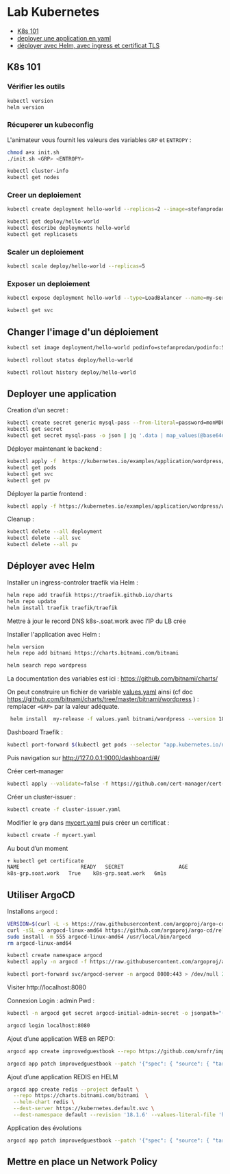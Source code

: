 # Lab Kubernetes

- [K8s 101](#k8s-101)
- [deployer une application en yaml](#deployer-une-application)
- [déployer avec Helm, avec ingress et certificat TLS](#déployer-avec-helm)


## K8s 101

### Vérifier les outils

```bash
kubectl version
helm version
```

### Récuperer un kubeconfig

L'animateur vous fournit les valeurs des variables `GRP` et `ENTROPY` :

```bash
chmod a+x init.sh
./init.sh <GRP> <ENTROPY>
```

```bash
kubectl cluster-info
kubectl get nodes
```

### Creer un deploiement

```bash
kubectl create deployment hello-world --replicas=2 --image=stefanprodan/podinfo:latest  --port=9898
```

```bash
kubectl get deploy/hello-world
kubectl describe deployments hello-world
kubectl get replicasets
```

### Scaler un deploiement
```bash
kubectl scale deploy/hello-world --replicas=5
```

### Exposer un deploiement
```bash
kubectl expose deployment hello-world --type=LoadBalancer --name=my-service
```

```bash
kubectl get svc
```

## Changer l'image d'un déploiement
```bash
kubectl set image deployment/hello-world podinfo=stefanprodan/podinfo:5.2.1
```

```bash
kubectl rollout status deploy/hello-world 
```

```bash
kubectl rollout history deploy/hello-world
```

## Deployer une application


Creation d'un secret :
```bash
kubectl create secret generic mysql-pass --from-literal=password=monMDP
kubectl get secret
kubectl get secret mysql-pass -o json | jq '.data | map_values(@base64d)'
```

Déployer maintenant le backend :

```bash
kubectl apply -f  https://kubernetes.io/examples/application/wordpress/mysql-deployment.yaml
kubectl get pods
kubectl get svc
kubectl get pv
```

Déployer la partie frontend :
```bash
kubectl apply -f https://kubernetes.io/examples/application/wordpress/wordpress-deployment.yaml 
```

Cleanup :
```bash
kubectl delete --all deployment
kubectl delete --all svc
kubectl delete --all pv
```


## Déployer avec Helm

Installer un ingress-controler traefik via Helm :

```bash
helm repo add traefik https://traefik.github.io/charts
helm repo update
helm install traefik traefik/traefik
```

Mettre à jour le record DNS  k8s-<GRP>.soat.work avec l’IP du LB crée

Installer l'application avec Helm :
```bash
helm version
helm repo add bitnami https://charts.bitnami.com/bitnami

helm search repo wordpress
```

La documentation des variables est ici : https://github.com/bitnami/charts/ 

On peut construire un fichier de variable [values.yaml](/values.yaml) ainsi (cf doc https://github.com/bitnami/charts/tree/master/bitnami/wordpress ) : remplacer `<GRP>` par la valeur adéquate.
```bash
 helm install  my-release -f values.yaml bitnami/wordpress --version 18.1.30
```

 Dashboard Traefik :

```bash
kubectl port-forward $(kubectl get pods --selector "app.kubernetes.io/name=traefik" --output=name | head -n 1) 9000:9000
```

Puis navigation sur http://127.0.0.1:9000/dashboard/#/ 

Créer cert-manager 
```bash
kubectl apply --validate=false -f https://github.com/cert-manager/cert-manager/releases/download/v1.11.4/cert-manager.yaml 
```

Créer un cluster-issuer  : 
```bash
kubectl create -f cluster-issuer.yaml
```

Modifier le `grp` dans [mycert.yaml](/mycert.yaml) puis créer un certificat : 
```bash
kubectl create -f mycert.yaml
```

Au bout d’un moment 
```bash
+ kubectl get certificate
NAME                    READY   SECRET                  AGE
k8s-grp.soat.work   True    k8s-grp.soat.work   6m1s
```

## Utiliser ArgoCD

Installons `argocd` :
```bash
VERSION=$(curl -L -s https://raw.githubusercontent.com/argoproj/argo-cd/stable/VERSION)
curl -sSL -o argocd-linux-amd64 https://github.com/argoproj/argo-cd/releases/download/v$VERSION/argocd-linux-amd64
sudo install -m 555 argocd-linux-amd64 /usr/local/bin/argocd
rm argocd-linux-amd64
```

```bash
kubectl create namespace argocd
kubectl apply -n argocd -f https://raw.githubusercontent.com/argoproj/argo-cd/stable/manifests/install.yaml

kubectl port-forward svc/argocd-server -n argocd 8080:443 > /dev/null 2>&1 &
```

Visiter http://localhost:8080

Connexion
Login : admin
Pwd :
```bash
kubectl -n argocd get secret argocd-initial-admin-secret -o jsonpath="{.data.password}" | base64 -d
```

```bash
argocd login localhost:8080
```

Ajout d’une application WEB en REPO:

```bash
argocd app create improvedguestbook --repo https://github.com/srnfr/improved-guestbook-k8s-example.git --path guestbook --dest-server https://kubernetes.default.svc --dest-namespace default

argocd app patch improvedguestbook --patch '{"spec": { "source": { "targetRevision": "redis-sentinel" } }}' --type merge
```

Ajout d’une application REDIS en HELM

```bash
​​argocd app create redis --project default \
  --repo https://charts.bitnami.com/bitnami  \
  --helm-chart redis \
  --dest-server https://kubernetes.default.svc \
  --dest-namespace default --revision '18.1.6' --values-literal-file 'https://raw.githubusercontent.com/srnfr/kubernetes-examples/frontend-with-env/guestbook/redis-values.yaml'
```

Application des évolutions

```bash
argocd app patch improvedguestbook --patch '{"spec": { "source": { "targetRevision": "redis-sentinel" } }}' --type merge
```

## Mettre en place un Network Policy
